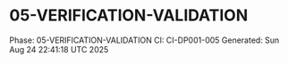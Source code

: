 # 05-VERIFICATION-VALIDATION
Phase: 05-VERIFICATION-VALIDATION
CI: CI-DP001-005
Generated: Sun Aug 24 22:41:18 UTC 2025

